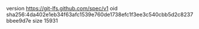 version https://git-lfs.github.com/spec/v1
oid sha256:4da402e1eb34f63afc1539e760de1738efc1f3ee3c540cbb5d2c8237bbee9d7e
size 15931
